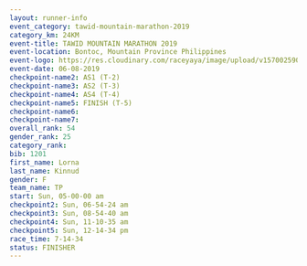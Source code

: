 ```yaml
---
layout: runner-info 
event_category: tawid-mountain-marathon-2019 
category_km: 24KM 
event-title: TAWID MOUNTAIN MARATHON 2019 
event-location: Bontoc, Mountain Province Philippines 
event-logo: https://res.cloudinary.com/raceyaya/image/upload/v1570025905/logo/tawid-mountain_shpquo.png 
event-date: 06-08-2019 
checkpoint-name2: AS1 (T-2) 
checkpoint-name3: AS2 (T-3) 
checkpoint-name4: AS4 (T-4) 
checkpoint-name5: FINISH (T-5) 
checkpoint-name6: 
checkpoint-name7: 
overall_rank: 54
gender_rank: 25
category_rank: 
bib: 1201
first_name: Lorna
last_name: Kinnud
gender: F
team_name: TP
start: Sun, 05-00-00 am
checkpoint2: Sun, 06-54-24 am
checkpoint3: Sun, 08-54-40 am
checkpoint4: Sun, 11-10-35 am
checkpoint5: Sun, 12-14-34 pm
race_time: 7-14-34
status: FINISHER
---
```

